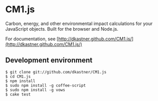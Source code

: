 # CM1.js

Carbon, energy, and other environmental impact calculations for your JavaScript objects. Built for the browser and Node.js.

For documentation, see [http://dkastner.github.com/CM1.js/](http://dkastner.github.com/CM1.js/)

## Development environment

    $ git clone git://github.com/dkastner/CM1.js
    $ cd CM1.js
    $ npm install
    $ sudo npm install -g coffee-script
    $ sudo npm install -g vows
    $ cake test
